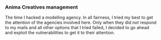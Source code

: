 ### Anima Creatives management

The time I hacked a modelling agency. In all fairness, I tried my best to get the attention of the agencies involved here. 
Only when they did not respond to my mails and all other options that I tried failed, I decided to go ahead and exploit the vulnerabilities to get it to their attention. 
